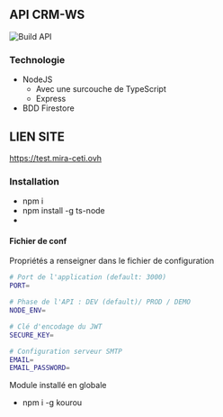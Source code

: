 ## API CRM-WS

![Build API](https://github.com/enzotoyos/API-CRM-WS/workflows/Build%20API/badge.svg?branch=main)

### Technologie

- NodeJS
  - Avec une surcouche de TypeScript
  - Express
- BDD Firestore

## LIEN SITE

https://test.mira-ceti.ovh

### Installation

- npm i
- npm install -g ts-node
-

#### Fichier de conf

Propriétés a renseigner dans le fichier de configuration

```bash
# Port de l'application (default: 3000)
PORT=

# Phase de l'API : DEV (default)/ PROD / DEMO
NODE_ENV=

# Clé d'encodage du JWT
SECURE_KEY=

# Configuration serveur SMTP
EMAIL=
EMAIL_PASSWORD=
```

Module installé en globale 
- npm i -g kourou